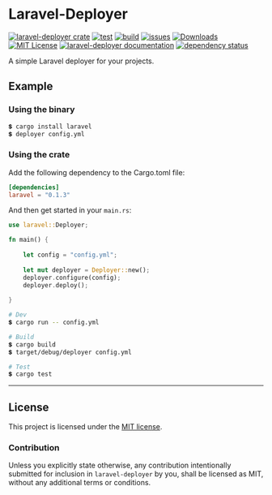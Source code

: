 # Laravel-Deployer

[![laravel-deployer crate](https://img.shields.io/crates/v/laravel.svg)](https://crates.io/crates/laravel)
[![test](https://github.com/samirdjelal/laravel-deployer/workflows/test/badge.svg)](https://github.com/samirdjelal/laravel-deployer/actions)
[![build](https://github.com/samirdjelal/laravel-deployer/workflows/build/badge.svg)](https://github.com/samirdjelal/laravel-deployer/actions)
[![issues](https://img.shields.io/github/issues/samirdjelal/laravel-deployer?color=%23ffc107)](https://github.com/samirdjelal/laravel-deployer/issues)
[![Downloads](https://img.shields.io/crates/d/laravel)](https://crates.io/crates/laravel)
[![MIT License](https://img.shields.io/crates/l/laravel)](LICENSE)
[![laravel-deployer documentation](https://img.shields.io/docsrs/laravel)](https://docs.rs/laravel)
[![dependency status](https://deps.rs/repo/github/samirdjelal/laravel-deployer/status.svg)](https://deps.rs/repo/github/samirdjelal/laravel-deployer)

A simple Laravel deployer for your projects.

## Example

### Using the binary

```bash
💲 cargo install laravel
💲 deployer config.yml
```

### Using the crate
Add the following dependency to the Cargo.toml file:

```toml
[dependencies]
laravel = "0.1.3"
```

And then get started in your `main.rs`:

```rust
use laravel::Deployer;

fn main() {
	
	let config = "config.yml";
	
	let mut deployer = Deployer::new();
	deployer.configure(config);
	deployer.deploy();
	
}
```

```bash
# Dev
💲 cargo run -- config.yml

# Build
💲 cargo build
💲 target/debug/deployer config.yml

# Test
💲 cargo test
```

---

## License

This project is licensed under the [MIT license](LICENSE).

### Contribution

Unless you explicitly state otherwise, any contribution intentionally submitted for inclusion in `laravel-deployer` by you, shall be licensed as MIT, without any additional terms or conditions.

